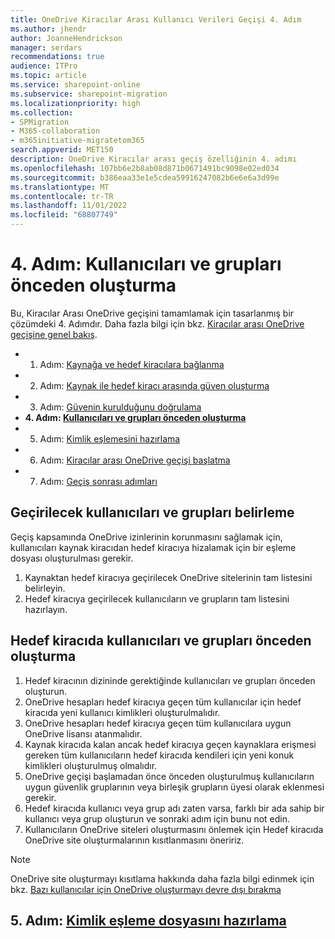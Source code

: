 ```yaml
---
title: OneDrive Kiracılar Arası Kullanıcı Verileri Geçişi 4. Adım
ms.author: jhendr
author: JoanneHendrickson
manager: serdars
recommendations: true
audience: ITPro
ms.topic: article
ms.service: sharepoint-online
ms.subservice: sharepoint-migration
ms.localizationpriority: high
ms.collection:
- SPMigration
- M365-collaboration
- m365initiative-migratetom365
search.appverid: MET150
description: OneDrive Kiracılar arası geçiş özelliğinin 4. adımı
ms.openlocfilehash: 107bb6e2b8ab08d871b0671491bc9098e02ed034
ms.sourcegitcommit: b386eaa33e1e5cdea59916247082b6e6e6a3d99e
ms.translationtype: MT
ms.contentlocale: tr-TR
ms.lasthandoff: 11/01/2022
ms.locfileid: "68807749"
---
```

# <a name="step-4-pre-creating-users-and-groups"></a>4. Adım: Kullanıcıları ve grupları önceden oluşturma

Bu, Kiracılar Arası OneDrive geçişini tamamlamak için tasarlanmış bir çözümdeki 4. Adımdır. Daha fazla bilgi için bkz. [Kiracılar arası OneDrive geçişine genel bakış](cross-tenant-onedrive-migration.md).

- 1. Adım: [Kaynağa ve hedef kiracılara bağlanma](cross-tenant-onedrive-migration-step1.md)
- 2. Adım: [Kaynak ile hedef kiracı arasında güven oluşturma](cross-tenant-onedrive-migration-step2.md) 
- 3. Adım: [Güvenin kurulduğunu doğrulama](cross-tenant-onedrive-migration-step3.md) 
- **4. Adım: [Kullanıcıları ve grupları önceden oluşturma](cross-tenant-onedrive-migration-step4.md)**  
- 5. Adım: [Kimlik eşlemesini hazırlama](cross-tenant-onedrive-migration-step5.md)
- 6. Adım: [Kiracılar arası OneDrive geçişi başlatma](cross-tenant-onedrive-migration-step6.md)
- 7. Adım: [Geçiş sonrası adımları](cross-tenant-onedrive-migration-step7.md)


## <a name="identify-users-and-groups-to-be-migrated"></a>Geçirilecek kullanıcıları ve grupları belirleme

Geçiş kapsamında OneDrive izinlerinin korunmasını sağlamak için, kullanıcıları kaynak kiracıdan hedef kiracıya hizalamak için bir eşleme dosyası oluşturulması gerekir.

1. Kaynaktan hedef kiracıya geçirilecek OneDrive sitelerinin tam listesini belirleyin.
2. Hedef kiracıya geçirilecek kullanıcıların ve grupların tam listesini hazırlayın.

## <a name="pre-create-users-and-groups-on-the-target-tenant"></a>Hedef kiracıda kullanıcıları ve grupları önceden oluşturma

1. Hedef kiracının dizininde gerektiğinde kullanıcıları ve grupları önceden oluşturun.
2. OneDrive hesapları hedef kiracıya geçen tüm kullanıcılar için hedef kiracıda yeni kullanıcı kimlikleri oluşturulmalıdır.
3. OneDrive hesapları hedef kiracıya geçen tüm kullanıcılara uygun OneDrive lisansı atanmalıdır.
4. Kaynak kiracıda kalan ancak hedef kiracıya geçen kaynaklara erişmesi gereken tüm kullanıcıların hedef kiracıda kendileri için yeni konuk kimlikleri oluşturulmuş olmalıdır.
5. OneDrive geçişi başlamadan önce önceden oluşturulmuş kullanıcıların uygun güvenlik gruplarının veya birleşik grupların üyesi olarak eklenmesi gerekir. 
6. Hedef kiracıda kullanıcı veya grup adı zaten varsa, farklı bir ada sahip bir kullanıcı veya grup oluşturun ve sonraki adım için bunu not edin.
7. Kullanıcıların OneDrive siteleri oluşturmasını önlemek için Hedef kiracıda OneDrive site oluşturmalarının kısıtlanmasını öneririz.

>[!Note]
>OneDrive site oluşturmayı kısıtlama hakkında daha fazla bilgi edinmek için bkz. [Bazı kullanıcılar için OneDrive oluşturmayı devre dışı bırakma](/sharepoint/manage-user-profiles#disable-onedrive-creation-for-some-users)

## <a name="step-5-prepare-the-identity-mapping-file"></a>5. Adım: [Kimlik eşleme dosyasını hazırlama](cross-tenant-onedrive-migration-step5.md)